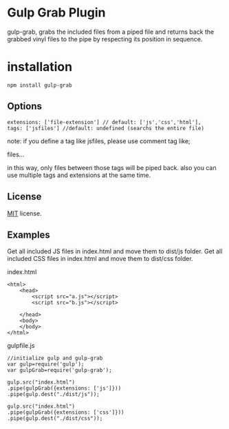 # Gulp Grab Plugin

gulp-grab, grabs the included files from a piped file and returns back the grabbed vinyl files to the pipe by respecting its position in sequence.

# installation

```
npm install gulp-grab
```

## Options
```
extensions: ['file-extension'] // default: ['js','css','html'],
tags: ['jsfiles'] //default: undefined (searchs the entire file)
```
note: if you define a tag like jsfiles, please use comment tag like;
<!-- start:jsfiles -->	files... <!-- end:jsfiles -->
in this way, only files between those tags will be piped back.
also you can use multiple tags and extensions at the same time.

## License
[MIT](LICENSE.txt) license.

## Examples

Get all included JS files in index.html and move them to dist/js folder.
Get all included CSS files in index.html and move them to dist/css folder.

index.html
```
<html>
	<head>
		<script src="a.js"></script>
		<script src="b.js"></script>
		
	</head>
	<body>
	</body>
</html>
```

gulpfile.js
```
//initialize gulp and gulp-grab
var gulp=require('gulp');
var gulpGrab=require('gulp-grab');

gulp.src("index.html")
.pipe(gulpGrab({extensions: ['js']}))
.pipe(gulp.dest("./dist/js"));

gulp.src("index.html")
.pipe(gulpGrab({extensions: ['css']}))
.pipe(gulp.dest("./dist/css"));
```

```
